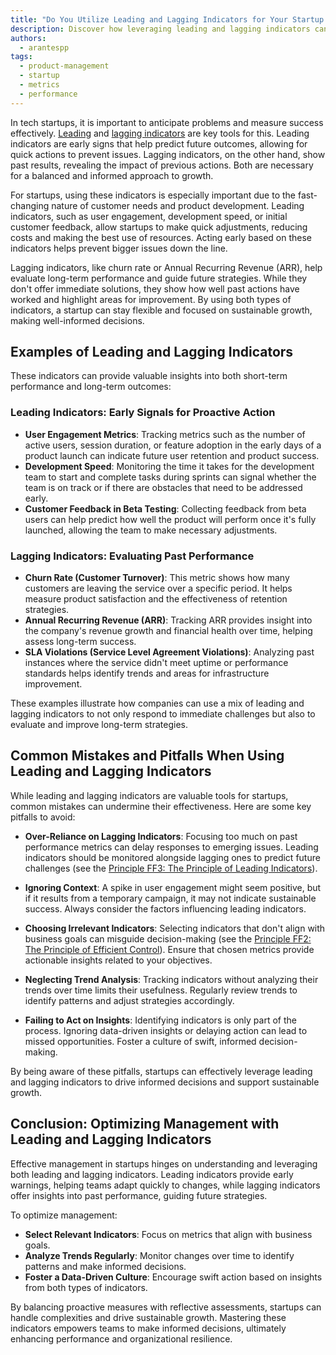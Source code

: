 ```yaml
---
title: "Do You Utilize Leading and Lagging Indicators for Your Startup's Success?"
description: Discover how leveraging leading and lagging indicators can enhance your startup's performance. This article explores the significance of these metrics, offers practical examples, and provides insights on how to effectively integrate them into your management strategy for sustainable growth and success.
authors:
  - arantespp
tags:
  - product-management
  - startup
  - metrics
  - performance
---
```


In tech startups, it is important to anticipate problems and measure success effectively. [Leading](/docs/product/product-development/definitions#leading-indicators) and [lagging indicators](/docs/product/product-development/definitions#lagging-indicators) are key tools for this. Leading indicators are early signs that help predict future outcomes, allowing for quick actions to prevent issues. Lagging indicators, on the other hand, show past results, revealing the impact of previous actions. Both are necessary for a balanced and informed approach to growth.

<!-- truncate -->

For startups, using these indicators is especially important due to the fast-changing nature of customer needs and product development. Leading indicators, such as user engagement, development speed, or initial customer feedback, allow startups to make quick adjustments, reducing costs and making the best use of resources. Acting early based on these indicators helps prevent bigger issues down the line.

Lagging indicators, like churn rate or Annual Recurring Revenue (ARR), help evaluate long-term performance and guide future strategies. While they don't offer immediate solutions, they show how well past actions have worked and highlight areas for improvement. By using both types of indicators, a startup can stay flexible and focused on sustainable growth, making well-informed decisions.

## Examples of Leading and Lagging Indicators

These indicators can provide valuable insights into both short-term performance and long-term outcomes:

### Leading Indicators: Early Signals for Proactive Action

- **User Engagement Metrics**: Tracking metrics such as the number of active users, session duration, or feature adoption in the early days of a product launch can indicate future user retention and product success.
- **Development Speed**: Monitoring the time it takes for the development team to start and complete tasks during sprints can signal whether the team is on track or if there are obstacles that need to be addressed early.
- **Customer Feedback in Beta Testing**: Collecting feedback from beta users can help predict how well the product will perform once it's fully launched, allowing the team to make necessary adjustments.

### Lagging Indicators: Evaluating Past Performance

- **Churn Rate (Customer Turnover)**: This metric shows how many customers are leaving the service over a specific period. It helps measure product satisfaction and the effectiveness of retention strategies.
- **Annual Recurring Revenue (ARR)**: Tracking ARR provides insight into the company's revenue growth and financial health over time, helping assess long-term success.
- **SLA Violations (Service Level Agreement Violations)**: Analyzing past instances where the service didn't meet uptime or performance standards helps identify trends and areas for infrastructure improvement.

These examples illustrate how companies can use a mix of leading and lagging indicators to not only respond to immediate challenges but also to evaluate and improve long-term strategies.

## Common Mistakes and Pitfalls When Using Leading and Lagging Indicators

While leading and lagging indicators are valuable tools for startups, common mistakes can undermine their effectiveness. Here are some key pitfalls to avoid:

- **Over-Reliance on Lagging Indicators**: Focusing too much on past performance metrics can delay responses to emerging issues. Leading indicators should be monitored alongside lagging ones to predict future challenges (see the [Principle FF3: The Principle of Leading Indicators](/docs/product/product-development/principles#ff3-the-principle-of-leading-indicators-select-control-variables-that-predict-future-system-behavior)).

- **Ignoring Context**: A spike in user engagement might seem positive, but if it results from a temporary campaign, it may not indicate sustainable success. Always consider the factors influencing leading indicators.

- **Choosing Irrelevant Indicators**: Selecting indicators that don't align with business goals can misguide decision-making (see the [Principle FF2: The Principle of Efficient Control](/docs/product/product-development/principles#ff2-the-principle-of-efficient-control-control-parameters-that-are-both-influential-and-efficient)). Ensure that chosen metrics provide actionable insights related to your objectives.

- **Neglecting Trend Analysis**: Tracking indicators without analyzing their trends over time limits their usefulness. Regularly review trends to identify patterns and adjust strategies accordingly.

- **Failing to Act on Insights**: Identifying indicators is only part of the process. Ignoring data-driven insights or delaying action can lead to missed opportunities. Foster a culture of swift, informed decision-making.

By being aware of these pitfalls, startups can effectively leverage leading and lagging indicators to drive informed decisions and support sustainable growth.

## Conclusion: Optimizing Management with Leading and Lagging Indicators

Effective management in startups hinges on understanding and leveraging both leading and lagging indicators. Leading indicators provide early warnings, helping teams adapt quickly to changes, while lagging indicators offer insights into past performance, guiding future strategies.

To optimize management:

- **Select Relevant Indicators**: Focus on metrics that align with business goals.
- **Analyze Trends Regularly**: Monitor changes over time to identify patterns and make informed decisions.
- **Foster a Data-Driven Culture**: Encourage swift action based on insights from both types of indicators.

By balancing proactive measures with reflective assessments, startups can handle complexities and drive sustainable growth. Mastering these indicators empowers teams to make informed decisions, ultimately enhancing performance and organizational resilience.
